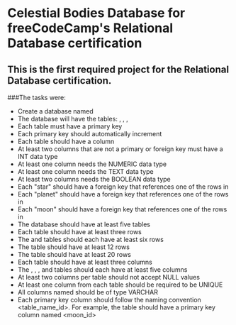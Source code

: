 # Celestial Bodies Database for freeCodeCamp's Relational Database certification

## This is the first required project for the Relational Database certification.

###The tasks were: 

- Create a database named <universe>
- The database will have the tables: <galaxy>, <star>, <planet>, <moon>
- Each table must have a primary key
- Each primary key should automatically increment
- Each table should have a <name> column
- At least two columns that are not a primary or foreign key must have a INT data type
- At least one column needs the NUMERIC data type
- At least one column needs the TEXT data type
- At least two columns needs the BOOLEAN data type
- Each "star" should have a foreign key that references one of the rows in <galaxy>
- Each "planet" should have a foreign key that references one of the rows in <star>
- Each "moon" should have a foreign key that references one of the rows in <planet>
- The database should have at least five tables
- Each table should have at least three rows
- The <galaxy> and <star> tables should each have at least six rows
- The <planet> table should have at least 12 rows
- The <moon> table should have at least 20 rows
- Each table should have at least three columns
- The <galaxy>, <star>, <planet>, and <moon> tables should each have at least five columns
- At least two columns per table should not accept NULL values
- At least one column from each table should be required to be UNIQUE
- All columns named <name> should be of type VARCHAR
- Each primary key column should follow the naming convention <table_name_id>. For example, the <moon> table should have a primary key column named <moon_id>
